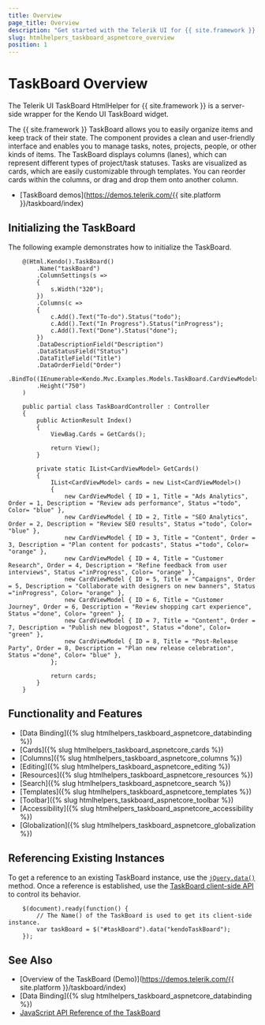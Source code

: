 ```yaml
---
title: Overview
page_title: Overview
description: "Get started with the Telerik UI for {{ site.framework }} TaskBoard and learn about its features and how to initialize the component."
slug: htmlhelpers_taskboard_aspnetcore_overview
position: 1
---
```


# TaskBoard Overview

The Telerik UI TaskBoard HtmlHelper for {{ site.framework }} is a server-side wrapper for the Kendo UI TaskBoard widget.

The {{ site.framework }} TaskBoard allows you to easily organize items and keep track of their state. The component provides a clean and user-friendly interface and enables you to manage tasks, notes, projects, people, or other kinds of items. The TaskBoard displays columns (lanes), which can represent different types of project/task statuses. Tasks are visualized as cards, which are easily customizable through templates. You can reorder cards within the columns, or drag and drop them onto another column.

* [TaskBoard demos](https://demos.telerik.com/{{ site.platform }}/taskboard/index)

## Initializing the TaskBoard

The following example demonstrates how to initialize the TaskBoard. 

```Razor
    @(Html.Kendo().TaskBoard()
        .Name("taskBoard")
        .ColumnSettings(s =>
        {
            s.Width("320");
        })
        .Columns(c =>
        {
            c.Add().Text("To-do").Status("todo");
            c.Add().Text("In Progress").Status("inProgress");
            c.Add().Text("Done").Status("done");
        })
        .DataDescriptionField("Description")
        .DataStatusField("Status")
        .DataTitleField("Title")
        .DataOrderField("Order")
        .BindTo((IEnumerable<Kendo.Mvc.Examples.Models.TaskBoard.CardViewModel>)ViewBag.Cards)
        .Height("750")
    )
```
```Controller
    public partial class TaskBoardController : Controller
    {
        public ActionResult Index()
        {
            ViewBag.Cards = GetCards();

            return View();
        }

        private static IList<CardViewModel> GetCards()
        {
            IList<CardViewModel> cards = new List<CardViewModel>()
            {
                new CardViewModel { ID = 1, Title = "Ads Analytics", Order = 1, Description = "Review ads performance", Status ="todo", Color= "blue" },
                new CardViewModel { ID = 2, Title = "SEO Analytics", Order = 2, Description = "Review SEO results", Status ="todo", Color= "blue" },
                new CardViewModel { ID = 3, Title = "Content", Order = 3, Description = "Plan content for podcasts", Status ="todo", Color= "orange" },
                new CardViewModel { ID = 4, Title = "Customer Research", Order = 4, Description = "Refine feedback from user interviews", Status ="inProgress", Color= "orange" },
                new CardViewModel { ID = 5, Title = "Campaigns", Order = 5, Description = "Collaborate with designers on new banners", Status ="inProgress", Color= "orange" },
                new CardViewModel { ID = 6, Title = "Customer Journey", Order = 6, Description = "Review shopping cart experience", Status ="done", Color= "green" },
                new CardViewModel { ID = 7, Title = "Content", Order = 7, Description = "Publish new blogpost", Status ="done", Color= "green" },
                new CardViewModel { ID = 8, Title = "Post-Release Party", Order = 8, Description = "Plan new release celebration", Status ="done", Color= "blue" },
            };

            return cards;
        }
    }
```

## Functionality and Features

* [Data Binding]({% slug htmlhelpers_taskboard_aspnetcore_databinding %})
* [Cards]({% slug htmlhelpers_taskboard_aspnetcore_cards %})
* [Columns]({% slug htmlhelpers_taskboard_aspnetcore_columns %})
* [Editing]({% slug htmlhelpers_taskboard_aspnetcore_editing %})
* [Resources]({% slug htmlhelpers_taskboard_aspnetcore_resources %})
* [Search]({% slug htmlhelpers_taskboard_aspnetcore_search %})
* [Templates]({% slug htmlhelpers_taskboard_aspnetcore_templates %})
* [Toolbar]({% slug htmlhelpers_taskboard_aspnetcore_toolbar %})
* [Accessibility]({% slug htmlhelpers_taskboard_aspnetcore_accessibility %})
* [Globalization]({% slug htmlhelpers_taskboard_aspnetcore_globalization %})

## Referencing Existing Instances

To get a reference to an existing TaskBoard instance, use the [`jQuery.data()`](https://api.jquery.com/jQuery.data/) method. Once a reference is established, use the [TaskBoard client-side API](https://docs.telerik.com/kendo-ui/api/javascript/ui/taskboard#methods) to control its behavior.

        $(document).ready(function() {
            // The Name() of the TaskBoard is used to get its client-side instance.
            var taskBoard = $("#taskBoard").data("kendoTaskBoard");
        });

## See Also

* [Overview of the TaskBoard (Demo)](https://demos.telerik.com/{{ site.platform }}/taskboard/index)
* [Data Binding]({% slug htmlhelpers_taskboard_aspnetcore_databinding %})
* [JavaScript API Reference of the TaskBoard](https://docs.telerik.com/kendo-ui/api/javascript/ui/taskboard)
